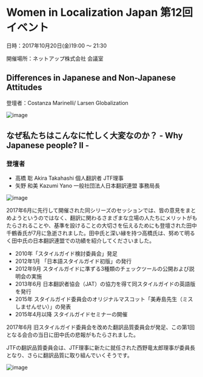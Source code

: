 # Women in Localization Japan 第12回イベント

日時：2017年10月20日(金)19:00 ～ 21:30

開催場所：ネットアップ株式会社 会議室

## Differences in Japanese and Non-Japanese Attitudes
登壇者：Costanza Marinelli/ Larsen Globalization

![image](img/12_01.png)

## なぜ私たちはこんなに忙しく大変なのか？ - Why Japanese people? II -
### 登壇者
- 高橋 聡 Akira Takahashi 個人翻訳者 JTF理事
- 矢野 和美 Kazumi Yano 一般社団法人日本翻訳連盟 事務局長

![image](img/12_02.png)

2017年6月に先行して開催された同シリーズのセッションでは、皆の意見をまとめようというのではなく、翻訳に関わるさまざまな立場の人たちにメリットがもたらされることや、基準を設けることの大切さを伝えるためにも登壇された田中 千鶴香氏が7月に急逝されました。田中氏と深い縁を持つ高橋氏は、努めて明るく田中氏の日本翻訳連盟での功績を紹介してくださいました。

- 2010年「スタイルガイド検討委員会」発足
- 2012年1月 「日本語スタイルガイド初版」の発行
- 2012年9月 スタイルガイドに準ずる3種類のチェックツールの公開および説明会の実施
- 2013年6月 日本翻訳者協会（JAT）の協力を得て同スタイルガイドの英語版を発行
- 2015年 スタイルガイド委員会のオリジナルマスコット「美寿島先生（ミスしませんせい）」の発表
- 2015年4月以降 スタイルガイドセミナーの開催

2017年6月 旧スタイルガイド委員会を改めた翻訳品質委員会が発足、この第1回となる会合の当日に田中氏の悲報がもたらされました。

 JTFの翻訳品質委員会は、JTF理事に新たに就任された西野竜太郎理事が委員長となり、さらに翻訳品質に取り組んでいくそうです。

![image](img/12_03.png)
